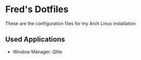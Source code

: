 # Fred's Dotfiles
These are the configuration files for my Arch Linux installation

## Used Applications
- Window Manager: Qtile 
